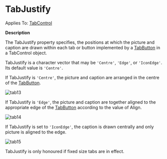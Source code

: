 




<h1 class="heading"><span class="name">TabJustify</span></h1>

Applies To: [TabControl](./tabcontrol.md)


**Description**


The TabJustify property specifies, the positions at which the picture and caption are drawn within each tab or button implemented by a [TabButton](./tabbutton.md) in a TabControl object.



TabJustify is a character vector that may be `'Centre'`, `'Edge'`, or `'IconEdge'`. Its default value is `'Centre'`.



If TabJustify is `'Centre'`, the picture and caption are arranged in the centre of the [TabButton](./tabbutton.md).


![tab13](../img/tab13.gif)




If TabJustify is `'Edge'`, the picture and caption are together aligned to  the appropriate edge of the [TabButton](./tabbutton.md) according to the value of Align.


![tab14](../img/tab14.gif)




If TabJustify is set to `'IconEdge'`, the caption is drawn centrally and only picture is aligned to the edge.


![tab15](../img/tab15.gif)



TabJustify is only honoured if fixed size tabs are in effect.


